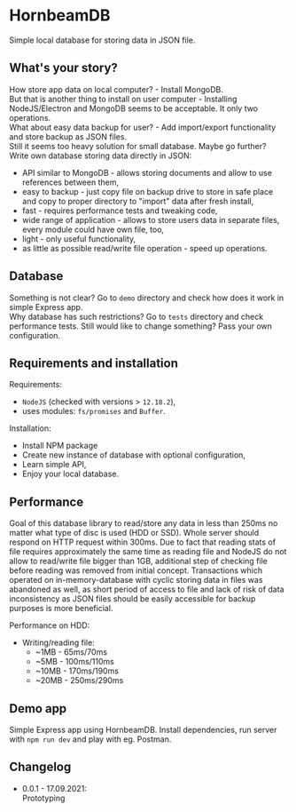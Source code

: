 # HornbeamDB
Simple local database for storing data in JSON file.

## What's your story?
How store app data on local computer? - Install MongoDB.  
But that is another thing to install on user computer - Installing NodeJS/Electron and MongoDB seems to be acceptable. It only two operations.  
What about easy data backup for user? - Add import/export functionality and store backup as JSON files.  
Still it seems too heavy solution for small database. Maybe go further?  
Write own database storing data directly in JSON:
* API similar to MongoDB - allows storing documents and allow to use references between them,
* easy to backup - just copy file on backup drive to store in safe place and copy to proper directory to "import" data after fresh install,
* fast - requires performance tests and tweaking code,
* wide range of application - allows to store users data in separate files, every module could have own file, too,
* light - only useful functionality,
* as little as possible read/write file operation - speed up operations.

## Database
Something is not clear? Go to `demo` directory and check how does it work in simple Express app.  
Why database has such restrictions? Go to `tests` directory and check performance tests. Still would like to change something? Pass your own configuration.

## Requirements and installation
Requirements:
* `NodeJS` (checked with versions > `12.18.2`),
* uses modules: `fs/promises` and `Buffer`.

Installation:
* Install NPM package
* Create new instance of database with optional configuration,
* Learn simple API,
* Enjoy your local database.

## Performance
Goal of this database library to read/store any data in less than 250ms no matter what type of disc is used (HDD or SSD). Whole server should respond on HTTP request within 300ms.
Due to fact that reading stats of file requires approximately the same time as reading file and NodeJS do not allow to read/write file bigger than 1GB, additional step of checking file before reading was removed from initial concept.
Transactions which operated on in-memory-database with cyclic storing data in files was abandoned as well, as short period of access to file and lack of risk of data inconsistency as JSON files should be easily accessible for backup purposes is more beneficial.

Performance on HDD:
* Writing/reading file:
    * ~1MB - 65ms/70ms
    * ~5MB - 100ms/110ms    
    * ~10MB - 170ms/190ms
    * ~20MB - 250ms/290ms

## Demo app
Simple Express app using HornbeamDB. Install dependencies, run server with `npm run dev` and play with eg. Postman.

## Changelog

* 0.0.1 - 17.09.2021:  
    Prototyping